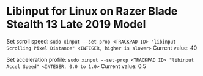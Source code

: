 # Libinput for Linux on Razer Blade Stealth 13 Late 2019 Model

Set scroll speed:
`sudo xinput --set-prop <TRACKPAD ID> "libinput Scrolling Pixel Distance" <INTEGER, higher is slower>`
Current value: 40

Set acceleration profile:
`sudo xinput --set-prop <TRACKPAD ID> "libinput Accel Speed" <INTEGER, 0.0 to 1.0>`
Current value: 0.5
